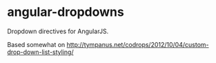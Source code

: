 angular-dropdowns
=================

Dropdown directives for AngularJS.

Based somewhat on http://tympanus.net/codrops/2012/10/04/custom-drop-down-list-styling/